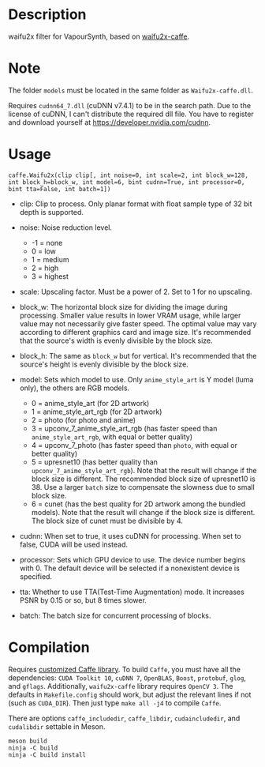 Description
===========

waifu2x filter for VapourSynth, based on [waifu2x-caffe](https://github.com/lltcggie/waifu2x-caffe).


Note
====

The folder `models` must be located in the same folder as `Waifu2x-caffe.dll`.

Requires `cudnn64_7.dll` (cuDNN v7.4.1) to be in the search path. Due to the license of cuDNN, I can't distribute the required dll file. You have to register and download yourself at https://developer.nvidia.com/cudnn.


Usage
=====

    caffe.Waifu2x(clip clip[, int noise=0, int scale=2, int block_w=128, int block_h=block_w, int model=6, bint cudnn=True, int processor=0, bint tta=False, int batch=1])

* clip: Clip to process. Only planar format with float sample type of 32 bit depth is supported.

* noise: Noise reduction level.
  * -1 = none
  * 0 = low
  * 1 = medium
  * 2 = high
  * 3 = highest

* scale: Upscaling factor. Must be a power of 2. Set to 1 for no upscaling.

* block_w: The horizontal block size for dividing the image during processing. Smaller value results in lower VRAM usage, while larger value may not necessarily give faster speed. The optimal value may vary according to different graphics card and image size. It's recommended that the source's width is evenly divisible by the block size.

* block_h: The same as `block_w` but for vertical. It's recommended that the source's height is evenly divisible by the block size.

* model: Sets which model to use. Only `anime_style_art` is Y model (luma only), the others are RGB models.
  * 0 = anime_style_art (for 2D artwork)
  * 1 = anime_style_art_rgb (for 2D artwork)
  * 2 = photo (for photo and anime)
  * 3 = upconv_7_anime_style_art_rgb (has faster speed than `anime_style_art_rgb`, with equal or better quality)
  * 4 = upconv_7_photo (has faster speed than `photo`, with equal or better quality)
  * 5 = upresnet10 (has better quality than `upconv_7_anime_style_art_rgb`). Note that the result will change if the block size is different. The recommended block size of upresnet10 is 38. Use a larger `batch` size to compensate the slowness due to small block size.
  * 6 = cunet (has the best quality for 2D artwork among the bundled models). Note that the result will change if the block size is different. The block size of cunet must be divisible by 4.

* cudnn: When set to true, it uses cuDNN for processing. When set to false, CUDA will be used instead.

* processor: Sets which GPU device to use. The device number begins with 0. The default device will be selected if a nonexistent device is specified.

* tta: Whether to use TTA(Test-Time Augmentation) mode. It increases PSNR by 0.15 or so, but 8 times slower.

* batch: The batch size for concurrent processing of blocks.


Compilation
===========

Requires [customized Caffe library](https://github.com/HolyWu/caffe). To build `Caffe`, you must have all the dependencies: `CUDA Toolkit 10`, `cuDNN 7`, `OpenBLAS`, `Boost`, `protobuf`, `glog`, and `gflags`. Additionally, `waifu2x-caffe` library requires `OpenCV 3`. The defaults in `Makefile.config` should work, but adjust the relevant lines if not (such as `CUDA_DIR`). Then just type `make all -j4` to compile `Caffe`.

There are options `caffe_includedir`, `caffe_libdir`, `cudaincludedir`, and `cudalibdir` settable in Meson.
```
meson build
ninja -C build
ninja -C build install
```

